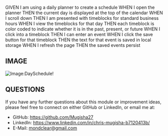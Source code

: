 GIVEN I am using a daily planner to create a schedule
WHEN I open the planner
THEN the current day is displayed at the top of the calendar
WHEN I scroll down
THEN I am presented with timeblocks for standard business hours
WHEN I view the timeblocks for that day
THEN each timeblock is color coded to indicate whether it is in the past, present, or future
WHEN I click into a timeblock
THEN I can enter an event
WHEN I click the save button for that timeblock
THEN the text for that event is saved in local storage
WHEN I refresh the page
THEN the saved events persist

## IMAGE
![Image:DaySchedule!](./img/Schedule.jpg)

## QUESTIONS
If you have any further questions about this module or improvement ideas, please feel free to connect on either GitHub or LinkedIn, or email me at:
* GitHub: https://github.com/Mugisha27
* LinkedIn: https://www.linkedin.com/in/chris-mugisha-b7120413b/
* E-Mail: mondclear@gmail.com






